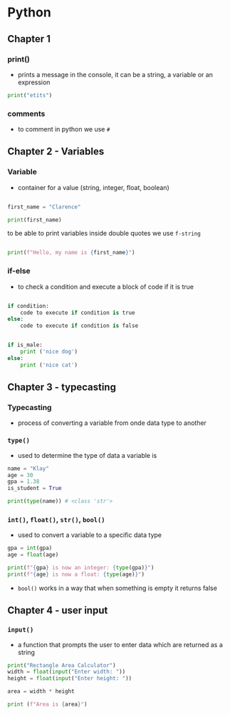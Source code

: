 # Python

## Chapter 1

### print()
- prints a message in the console, it can be a string, a variable or an expression

```py
print("etits")
```

### comments
- to comment in python we use `#`

## Chapter 2 - Variables
### Variable
- container for a value (string, integer, float, boolean)

```py

first_name = "Clarence"

print(first_name)

```

to be able to print variables inside double quotes we use `f-string`

```py

print(f"Hello, my name is {first_name}")

```

### if-else
- to check a condition and execute a block of code if it is true

```py

if condition:
    code to execute if condition is true
else:
    code to execute if condition is false


if is_male:
    print ('nice dog')
else:
    print ('nice cat')
```

## Chapter 3 - typecasting
### Typecasting
- process of converting a variable from onde data type to another

### `type()`
- used to determine the type of data a variable is

```py
name = "Klay"
age = 30
gpa = 1.38
is_student = True

print(type(name)) # <class 'str'>
```

### `int()`, `float()`, `str()`, `bool()`
- used to convert a variable to a specific data type

```py
gpa = int(gpa)
age = float(age)

print(f"{gpa} is now an integer: {type(gpa)}")
print(f"{age} is now a float: {type(age)}")
```

- `bool()` works in a way that when something is empty it returns false
 
## Chapter 4 - user input
### `input()`
- a function that prompts the user to enter data which are returned as a string

```py
print("Rectangle Area Calculator")
width = float(input("Enter width: "))
height = float(input("Enter height: "))

area = width * height

print (f"Area is {area}")
```